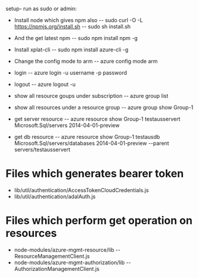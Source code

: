 setup- run as sudo or admin:
- Install node which gives npm also
-- sudo curl -O -L https://npmjs.org/install.sh
-- sudo sh install.sh

- And the get latest npm 
-- sudo npm install npm -g

- Install xplat-cli
-- sudo npm install azure-cli -g

- Change the config mode to arm
-- azure config mode arm

- login
-- azure login -u username -p password

- logout
-- azure logout -u <username>

- show all resource goups under subscription
-- azure group list

- show all resources under a resource group
-- azure group show Group-1

- get server resource
-- azure resource show Group-1 testausservert  Microsoft.Sql/servers 2014-04-01-preview

- get db resource
-- azure resource show Group-1 testausdb  Microsoft.Sql/servers/databases 2014-04-01-preview --parent servers/testausservert

Files which generates bearer token
==================================
- lib/util/authentication/AccessTokenCloudCredentials.js
- lib/util/authentication/adalAuth.js

Files which perform get operation on resources
==============================================
- node-modules/azure-mgmt-resource/lib
--ResourceManagementClient.js
- node-modules/azure-mgmt-authorization/lib
-- AuthorizationManagementClient.js
